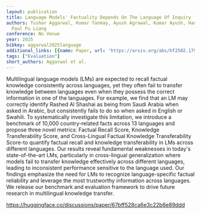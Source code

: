 ```yaml
---
layout: publication
title: Language Models' Factuality Depends On The Language Of Inquiry
authors: Tushar Aggarwal, Kumar Tanmay, Ayush Agrawal, Kumar Ayush, Hamid Palangi,
  Paul Pu Liang
conference: No Venue
year: 2025
bibkey: aggarwal2025language
additional_links: [{name: Paper, url: 'https://arxiv.org/abs/hf2502.17955'}]
tags: ["Evaluation"]
short_authors: Aggarwal et al.
---
```

Multilingual language models (LMs) are expected to recall factual knowledge consistently across languages, yet they often fail to transfer knowledge between languages even when they possess the correct information in one of the languages. For example, we find that an LM may correctly identify Rashed Al Shashai as being from Saudi Arabia when asked in Arabic, but consistently fails to do so when asked in English or Swahili. To systematically investigate this limitation, we introduce a benchmark of 10,000 country-related facts across 13 languages and propose three novel metrics: Factual Recall Score, Knowledge Transferability Score, and Cross-Lingual Factual Knowledge Transferability Score-to quantify factual recall and knowledge transferability in LMs across different languages. Our results reveal fundamental weaknesses in today's state-of-the-art LMs, particularly in cross-lingual generalization where models fail to transfer knowledge effectively across different languages, leading to inconsistent performance sensitive to the language used. Our findings emphasize the need for LMs to recognize language-specific factual reliability and leverage the most trustworthy information across languages. We release our benchmark and evaluation framework to drive future research in multilingual knowledge transfer.

https://huggingface.co/discussions/paper/67bff528ca6e3c22b6e89ddd